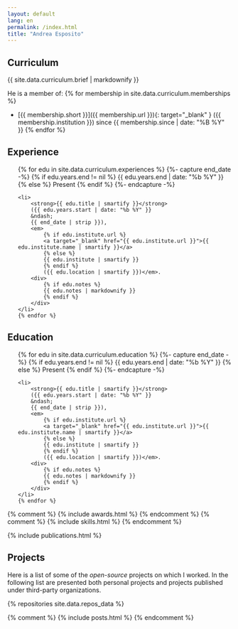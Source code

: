 ```yaml
---
layout: default
lang: en
permalink: /index.html
title: "Andrea Esposito"
---
```


## Curriculum

{{ site.data.curriculum.brief | markdownify }}

He is a member of:
{% for membership in site.data.curriculum.memberships %}
- [{{ membership.short }}]({{ membership.url }}){: target="_blank" } ({{ membership.institution }}) since {{ membership.since | date: "%B %Y" }}
{% endfor %}

## Experience
<ul>
    {% for edu in site.data.curriculum.experiences %}
    {%- capture end_date -%}
    {% if edu.years.end != nil %}
    {{ edu.years.end | date: "%b %Y" }}
    {% else %}
    Present
    {% endif %}
    {%- endcapture -%}

    <li>
        <strong>{{ edu.title | smartify }}</strong>
        ({{ edu.years.start | date: "%b %Y" }}
        &ndash;
        {{ end_date | strip }}),
        <em>
            {% if edu.institute.url %}
            <a target="_blank" href="{{ edu.institute.url }}">{{ edu.institute.name | smartify }}</a>
            {% else %}
            {{ edu.institute | smartify }}
            {% endif %}
            ({{ edu.location | smartify }})</em>.
        <div>
            {% if edu.notes %}
            {{ edu.notes | markdownify }}
            {% endif %}
        </div>
    </li>
    {% endfor %}
</ul>

## Education
<ul>
    {% for edu in site.data.curriculum.education %}
    {%- capture end_date -%}
    {% if edu.years.end != nil %}
    {{ edu.years.end | date: "%b %Y" }}
    {% else %}
    Present
    {% endif %}
    {%- endcapture -%}

    <li>
        <strong>{{ edu.title | smartify }}</strong>
        ({{ edu.years.start | date: "%b %Y" }}
        &ndash;
        {{ end_date | strip }}),
        <em>
            {% if edu.institute.url %}
            <a target="_blank" href="{{ edu.institute.url }}">{{ edu.institute.name | smartify }}</a>
            {% else %}
            {{ edu.institute | smartify }}
            {% endif %}
            ({{ edu.location | smartify }})</em>.
        <div>
            {% if edu.notes %}
            {{ edu.notes | markdownify }}
            {% endif %}
        </div>
    </li>
    {% endfor %}
</ul>

{% comment %} {% include awards.html %} {% endcomment %}
{% comment %} {% include skills.html %} {% endcomment %}

{% include publications.html %}

## Projects

Here is a list of some of the _open-source_ projects on which I
worked. In the following list are presented both personal projects and
projects published under third-party organizations.

{% repositories site.data.repos_data %}

{% comment %} {% include posts.html %} {% endcomment %}